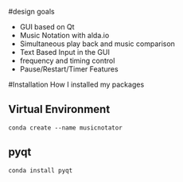 #design goals

* GUI based on Qt
* Music Notation with alda.io
* Simultaneous play back and music comparison
* Text Based Input in the GUI
* frequency and timing control
* Pause/Restart/Timer Features

#Installation
How I installed my packages


## Virtual Environment
`conda create --name musicnotator`

## pyqt
```
conda install pyqt
```
